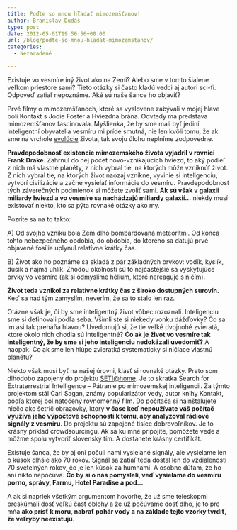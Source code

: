 ```yaml
---
title: Poďte so mnou hľadať mimozemšťanov!
author: Branislav Dudáš
type: post
date: 2012-05-01T19:50:56+00:00
url: /blog/podte-so-mnou-hladat-mimozemstanov/
categories:
  - Nezaradené

---
```

Existuje vo vesmíre iný život ako na Zemi? Alebo sme v tomto šialene veľkom priestore sami? Tieto otázky si často kladú vedci aj autori sci-fi. Odpoveď zatiaľ nepoznáme. Aké sú naše šance ho objaviť?<!--more-->

Prvé filmy o mimozemšťanoch, ktoré sa vyslovene zabývali v mojej hlave boli Kontakt s Jodie Foster a Hviezdna brána. Odvtedy ma predstava mimozemšťanov fascinovala. Myšlienka, že by sme mali byť jediní inteligentní obyvatelia vesmíru mi príde smutná, nie len kvôli tomu, že ak sme na vrchole [evolúcie][1] života, tak svoju úlohu neplníme zodpovedne.

**Pravdepodobnosť existencie mimozemského života vyjadril v rovnici Frank Drake**. Zahrnul do nej počet novo-vznikajúcich hviezd, to aký podieľ z nich má vlastné planéty, z nich vybral tie, na ktorých môže vzniknúť život. Z nich vybral tie, na ktorých život naozaj vznikne, vyvinie si inteligenciu, vytvorí civilizácie a začne vysielať informácie do vesmíru. Pravdepodobnosť tých záverečných podmienok si môžete zvoliť sami. **Ak sú však v galaxii miliardy hviezd a vo vesmíre sa nachádzajú miliardy galaxií…** niekdy musí existovať niekto, kto sa pýta rovnaké otázky ako my.

Pozrite sa na to takto:

A) Od svojho vzniku bola Zem dlho bombardovaná meteoritmi. Od konca tohto nebezpečného obdobia, do obdobia, do ktorého sa datujú prvé objavené fosílie uplynul relatívne krátky čas.

B) Život ako ho poznáme sa skladá z pár základných prvkov: vodík, kyslík, dusík a najmä uhlík. Zhodou okolností sú to najčastejšie sa vyskytujúce prvky vo vesmíre (ak si odmyslíme hélium, ktoré nereaguje s ničím).

**Život teda vznikol za relatívne krátky čas z široko dostupných surovín.** Keď sa nad tým zamyslím, neverím, že sa to stalo len raz.

Otázne však je, či by sme inteligentný život vôbec rozoznali. Inteligenciu sme si definovali podľa seba. Všimli ste si niekedy vonku dážďovky? Čo sa im asi tak preháňa hlavou? Uvedomujú si, že tie veľké dvojnohé zvieratá, ktoré okolo nich chodia sú inteligentné? **Čo ak je život vo vesmíre tak inteligentný, že by sme si jeho inteligenciu nedokázali uvedomiť?** A naopak. Čo ak sme len hlúpe zvieratká systematicky si ničiace vlastnú planétu?

Niekto však musí byť na našej úrovni, klásť si rovnaké otázky. Preto som dlhodobo zapojený do projektu <a title="SETI@home" href="http://setiathome.berkeley.edu/index.php" target="_blank">SETI@home</a>. Je to skratka Search for Extraterrestrial Intelligence &#8211; Pátranie po mimozemskej inteligencii. Za týmto projektom stál Carl Sagan, známy popularizátor vedy, autor knihy Kontakt, podľa ktorej bol natočený rovnomenný film. Do počítača si nainštalujete niečo ako šetrič obrazovky, ktorý **v čase keď nepoužívate váš počítač využíva jeho výpočtové schopnosti k tomu, aby analyzoval rádiové signály z vesmíru**. Do projektu sú zapojené tisíce dobrovoľníkov. Je to krásny príklad crowdsourcingu. Ak sa ku mne pripojíte, pomôžete vede a môžme spolu vytvoriť slovenský tím. A dostanete krásny certifikát.

Existuje šanca, že by aj oni počuli nami vysielané signály, ale vysielame len o kúsok dlhšie ako 70 rokov. Signál sa zatiaľ teda dostal len do vzdialenosti 70 svetelných rokov, čo je len kúsok za humnami. A osobne dúfam, že ho ani nikto nepočúva. **Čo by si o nás pomysleli, veď vysielame do vesmíru porno, správy, Farmu, Hotel Paradise a pod…**

A ak si napriek všetkým argumentom hovoríte, že už sme teleskopmi preskúmali dosť veľkú časť oblohy a že už počúvame dosť dlho, je to pre mňa **ako prísť k moru, nabrať pohár vody a na základe tejto vzorky tvrdiť, že veľryby neexistujú**.

 [1]: http://www.blog.branislavdudas.com/2012/03/najvacsia-show-pod-slnkom/ "Najväčšia show pod Slnkom"